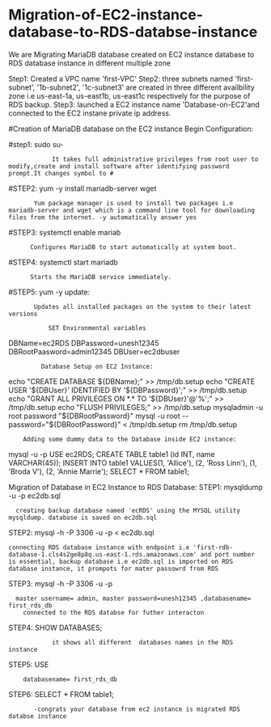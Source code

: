 # Migration-of-EC2-instance-database-to-RDS-databse-instance
 We are Migrating  MariaDB database created on  EC2 instance database to RDS database instance in different multiple zone



 Step1: Created a VPC name 'first-VPC' 
 Step2: three subnets named 'first-subnet', '1b-subnet2', '1c-subnet3' are created in three different availbility zone i.e us-east-1a, us-east1b, us-east1c respectively for the purpose of RDS backup.
 Step3: launched a EC2 instance name 'Database-on-EC2'and  connected to the EC2 instane private ip address.

 #Creation of MariaDB database on the EC2 instance
              Begin Configuration:
              
  #step1: sudo su-
                
                It takes full administrative privileges from root user to modify,create and install software after identifying password prompt.It changes symbol to #

 #STEP2: yum -y install mariadb-server wget
 
           Yum package manager is used to install two packages i.e mariadb-server and wget which is a command line tool for downloading files from the internet. -y automatically answer yes

#STEP3: systemctl enable mariab

          Configures MariaDB to start automatically at system boot.
          
#STEP4: systemctl start mariadb

          Starts the MariaDB service immediately.
          
#STEP5: yum -y update:

           Updates all installed packages on the system to their latest versions
           
               SET Environmental variables
   DBName=ec2RDS
   DBPassword=unesh12345
   DBRootPaasword=admin12345
   DBUser=ec2dbuser

            
             Database Setup on EC2 Instance:
echo "CREATE DATABASE ${DBName};" >> /tmp/db.setup
echo "CREATE USER '${DBUser}' IDENTIFIED BY '${DBPassword}';" >> /tmp/db.setup
echo "GRANT ALL PRIVILEGES ON *.* TO '${DBUser}'@'%';" >> /tmp/db.setup
echo "FLUSH PRIVILEGES;" >> /tmp/db.setup
mysqladmin -u root password "${DBRootPassword}"
mysql -u root --password="${DBRootPassword}" < /tmp/db.setup
rm /tmp/db.setup


        Adding some dummy data to the Database inside EC2 instance:
mysql -u <username> -p <databasename>
USE ec2RDS;
CREATE TABLE table1 (id INT, name VARCHAR(45));
INSERT INTO table1 VALUES(1, 'Allice'), (2, 'Ross Linn'), (1, 'Broda V'), (2, 'Annie Marrie');
SELECT * FROM table1;

Migration of Database in EC2 Instance to RDS Database:
    STEP1:  mysqldump -u <username> -p <databasename> ec2db.sql

      creating backup database named 'ecRDS' using the MYSQL utility mysqldump. database is saved on ec2db.sql
      
  STEP2: mysql -h <replace-rds-end-point-here> -P 3306 -u <master username> -p <databsename on RDS>  < ec2db.sql
  
    connecting RDS database instance with endpoint i.e 'first-rdb-database-1.cls4s2ge8p8q.us-east-1.rds.amazonaws.com' and port number is essential, backup database i.e ec2db.sql is imported on RDS database instance, it prompots for mater passowrd from RDS
     
  STEP3: mysql -h <replace-rds-end-point-here> -P 3306 -u <master username> -p

      master username= admin, master password=unesh12345 ,databasename= first_rds_db
        connected to the RDS databse for futher interacton

  STEP4: SHOW DATABASES;

                it shows all different  databases names in the RDS instance
        
  STEP5: USE <databasenaem>

        databasename= first_rds_db
      
  STEP6: SELECT * FROM table1;

           -congrats your database from ec2 instance is migrated RDS databse instance




        
 
      
